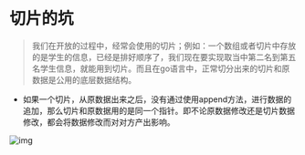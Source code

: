 # 切片的坑 

> 我们在开放的过程中，经常会使用的切片；例如：一个数组或者切片中存放的是学生的信息，已经是排好顺序了，我们现在要实现取当中第二名到第五名学生信息，就能用到切片。而且在go语言中，正常切分出来的切片和原数据是公用的底层数据结构。

* 如果一个切片，从原数据出来之后，没有通过使用append方法，进行数据的追加，那么切片和原数据用的是同一个指针。即不论原数据修改还是切片数据修改，都会将数据修改而对对方产出影响。



![img](https://static001.geekbang.org/resource/image/ea/80/eac9bc362064f5cba58d663d3dde8780.png)

